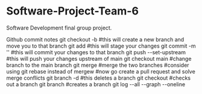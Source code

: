 # Software-Project-Team-6
Software Development final group project. 

Github commit notes
git checkout -b <name of branch>  #this will create a new branch and move you to that branch
git add <filename> #this will stage your changes 
git commit -m '<detailed description of change made>' #this will commit your changes to that branch
git push --set-upstream <name of branch>  #this will push your changes upstream of main
git checkout main #change branch to the main branch
git merge <name of branch to merge with main> #merge the two branches
#consider using git rebase instead of mergew
#now go create a pull request and solve merge conflicts
git branch -d <branch name> #this deletes a branch
git checkout <branch> #checks out a branch
git branch <branch> #creates a branch 
git log --all --graph --oneline 





